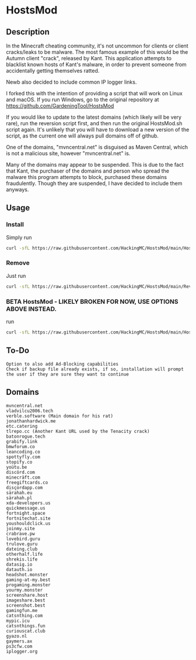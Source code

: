 # HostsMod

## Description

In the Minecraft cheating community, it's not uncommon for clients or client cracks/leaks to be malware. The most famous example of this would be the Autumn client "crack", released by Kant. This application attempts to blacklist known hosts of Kant's malware, in order to prevent someone from accidentally getting themselves ratted.

Newb also decided to include common IP logger links.

I forked this with the intention of providing a script that will work on
 Linux and macOS. If you run Windows, go to the original repository at https://github.com/GardeningTool/HostsMod

 If you would like to update to the latest domains (which likely will be very rare), run the reversion script first, and then run the original HostsMod.sh script again. It's unlikely that you will have to download a new version of the script, as the current one will always pull domains off of github. 

One of the domains, "mvncentral.net" is disguised as Maven Central, which is not a malicious site, however "mvncentral.net" is.

Many of the domains may appear to be suspended. This is due to the fact that Kant, the purchaser of the domains and person who spread the malware this program attempts to block, purchased these domains fraudulently. Though they are suspended, I have decided to include them anyways.

## Usage

### Install

Simply run
```bash
curl -sfL https://raw.githubusercontent.com/HackingMC/HostsMod/main/HostsMod.sh | sudo bash
```

### Remove

Just run
```bash
curl -sfL https://raw.githubusercontent.com/HackingMC/HostsMod/main/Revert-HostsMod.sh | sudo bash
```
### BETA HostsMod - LIKELY BROKEN FOR NOW, USE OPTIONS ABOVE INSTEAD. 
run
```bash
curl -sfL https://raw.githubusercontent.com/HackingMC/HostsMod/main/HostsMod-BETA.sh | sudo bash
```


## To-Do
```Merge installation and reversion script, make CLI or GUI interface to control which one is used
Option to also add Ad-Blocking capabilities 
Check if backup file already exists, if so, installation will prompt the user if they are sure they want to continue
```
## Domains
```
mvncentral.net
vladvilcu2006.tech
verble.software (Main domain for his rat)
jonathanhardwick.me
etc.catering
tlrepo.cc (Another Kant URL used by the Tenacity crack)
batonrogue.tech
grabify.link
bmwforum.co
leancoding.co
spottyfly.com
stopify.co
yoütu.be
discörd.com
minecräft.com
freegiftcards.co
disçordapp.com
särahah.eu
särahah.pl
xda-developers.us
quickmessage.us
fortnight.space
fortnitechat.site
youshouldclick.us
joinmy.site
crabrave.pw
lovebird.guru
trulove.guru
dateing.club
otherhalf.life
shrekis.life
datasig.io
datauth.io
headshot.monster
gaming-at-my.best
progaming.monster
yourmy.monster
screenshare.host
imageshare.best
screenshot.best
gamingfun.me
catsnthing.com
mypic.icu
catsnthings.fun
curiouscat.club
gyazo.nl
gaymers.ax
ps3cfw.com
iplogger.org
```
